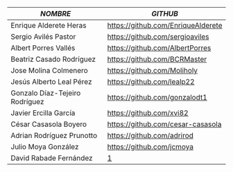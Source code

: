 | *NOMBRE* | *GITHUB* |
| -------- | -------- |
| Enrique Alderete Heras | https://github.com/EnriqueAlderete |
| Sergio Avilés Pastor | https://github.com/sergioaviles |
| Albert Porres Vallés | https://github.com/AlbertPorres |
| Beatriz Casado Rodríguez | https://github.com/BCRMaster |
| Jose Molina Colmenero | https://github.com/Moliholy |
| Jesús Alberto Leal Pérez | https://github.com/lealp22 |
| Gonzalo Díaz-Tejeiro Rodríguez | https://github.com/gonzalodt1 |
| Javier Ercilla García | https://github.com/xvi82 |
| César Casasola Boyero  | https://github.com/cesar-casasola |
| Adrian Rodríguez Prunotto | https://github.com/adrirod |
| Julio Moya González | https://github.com/jcmoya |
| David Rabade Fernández | [1](https://github.com/sbc20uah) |
